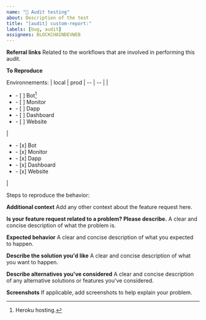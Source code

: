 ```yaml
---
name: "🐞 Audit testing"
about: Description of the test
title: "[audit] custom-report:"
labels: [bug, audit]
assignees: BLOCKCHAINDEVWEB
---
```


**Referral links**
Related to the workflows that are involved in performing this audit.

**To Reproduce**

Environnements:
| local | prod 
| -- | -- |
| <ul><li>- [ ] Bot[^1]</li><li>- [ ] Monitor</li><li>- [ ] Dapp</li><li>- [ ] Dashboard</li><li>- [ ] Website</li></ul> | <ul><li>- [x] Bot</li><li>- [x] Monitor</li><li>- [x] Dapp</li><li>- [x] Dashboard</li><li>- [x] Website</li></ul> |
[^1]: Heroku hosting.



Steps to reproduce the behavior:

**Additional context**
Add any other context about the feature request here.

**Is your feature request related to a problem? Please describe.**
A clear and concise description of what the problem is.

**Expected behavior**
A clear and concise description of what you expected to happen.

**Describe the solution you'd like**
A clear and concise description of what you want to happen.

**Describe alternatives you've considered**
A clear and concise description of any alternative solutions or features you've considered.

**Screenshots**
If applicable, add screenshots to help explain your problem.
